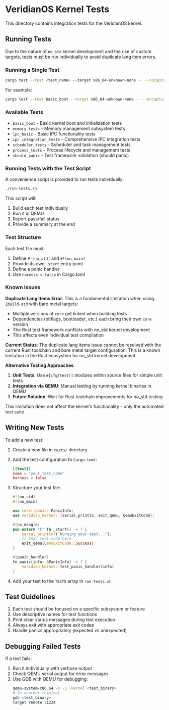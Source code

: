 # VeridianOS Kernel Tests

This directory contains integration tests for the VeridianOS kernel.

## Running Tests

Due to the nature of `no_std` kernel development and the use of custom targets, tests must be run individually to avoid duplicate lang item errors.

### Running a Single Test

```bash
cargo test --test <test_name> --target x86_64-unknown-none -- --nocapture
```

For example:
```bash
cargo test --test basic_boot --target x86_64-unknown-none -- --nocapture
```

### Available Tests

- `basic_boot` - Basic kernel boot and initialization tests
- `memory_tests` - Memory management subsystem tests
- `ipc_basic` - Basic IPC functionality tests
- `ipc_integration_tests` - Comprehensive IPC integration tests
- `scheduler_tests` - Scheduler and task management tests
- `process_tests` - Process lifecycle and management tests
- `should_panic` - Test framework validation (should panic)

### Running Tests with the Test Script

A convenience script is provided to run tests individually:

```bash
./run-tests.sh
```

This script will:
1. Build each test individually
2. Run it in QEMU
3. Report pass/fail status
4. Provide a summary at the end

### Test Structure

Each test file must:
1. Define `#![no_std]` and `#![no_main]`
2. Provide its own `_start` entry point
3. Define a panic handler
4. Use `harness = false` in Cargo.toml

### Known Issues

**Duplicate Lang Items Error**: This is a fundamental limitation when using `-Zbuild-std` with bare metal targets:

- Multiple versions of `core` get linked when building tests
- Dependencies (bitflags, bootloader, etc.) each bring their own `core` version
- The Rust test framework conflicts with no_std kernel development
- This affects even individual test compilation

**Current Status**: The duplicate lang items issue cannot be resolved with the current Rust toolchain and bare metal target configuration. This is a known limitation in the Rust ecosystem for no_std kernel development.

**Alternative Testing Approaches**:
1. **Unit Tests**: Use `#[cfg(test)]` modules within source files for simple unit tests
2. **Integration via QEMU**: Manual testing by running kernel binaries in QEMU
3. **Future Solution**: Wait for Rust toolchain improvements for no_std testing

This limitation does not affect the kernel's functionality - only the automated test suite.

## Writing New Tests

To add a new test:

1. Create a new file in `tests/` directory
2. Add the test configuration to `Cargo.toml`:
   ```toml
   [[test]]
   name = "your_test_name"
   harness = false
   ```

3. Structure your test file:
   ```rust
   #![no_std]
   #![no_main]

   use core::panic::PanicInfo;
   use veridian_kernel::{serial_println, exit_qemu, QemuExitCode};

   #[no_mangle]
   pub extern "C" fn _start() -> ! {
       serial_println!("Running your test...");
       // Your test code here
       exit_qemu(QemuExitCode::Success)
   }

   #[panic_handler]
   fn panic(info: &PanicInfo) -> ! {
       veridian_kernel::test_panic_handler(info)
   }
   ```

4. Add your test to the `TESTS` array in `run-tests.sh`

## Test Guidelines

1. Each test should be focused on a specific subsystem or feature
2. Use descriptive names for test functions
3. Print clear status messages during test execution
4. Always exit with appropriate exit codes
5. Handle panics appropriately (expected vs unexpected)

## Debugging Failed Tests

If a test fails:

1. Run it individually with verbose output
2. Check QEMU serial output for error messages
3. Use GDB with QEMU for debugging:
   ```bash
   qemu-system-x86_64 -s -S -kernel <test_binary>
   # In another terminal:
   gdb <test_binary>
   target remote :1234
   ```